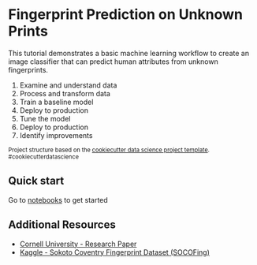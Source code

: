 # Fingerprint Prediction on Unknown Prints

This tutorial demonstrates a basic machine learning workflow to create an image classifier that can predict human attributes from unknown fingerprints.

1. Examine and understand data
1. Process and transform data
1. Train a baseline model
1. Deploy to production
1. Tune the model
1. Deploy to production
1. Identify improvements

<p><small>Project structure based on the <a target="_blank" href="https://drivendata.github.io/cookiecutter-data-science/">cookiecutter data science project template</a>. #cookiecutterdatascience</small></p>

## Quick start

Go to [notebooks](notebooks) to get started

## Additional Resources

- [Cornell University - Research Paper](https://arxiv.org/abs/1807.10609)
- [Kaggle - Sokoto Coventry Fingerprint Dataset (SOCOFing)](https://www.kaggle.com/datasets/ruizgara/socofing)
